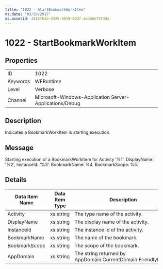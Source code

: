 ```yaml
---
title: "1022 - StartBookmarkWorkItem"
ms.date: "03/30/2017"
ms.assetid: 4415fbdb-0329-4019-803f-aea66e75f3da
---
```

# 1022 - StartBookmarkWorkItem
## Properties  


|||  
|-|-|  
|ID|1022|  
|Keywords|WFRuntime|  
|Level|Verbose|  
|Channel|Microsoft-Windows-Application Server-Applications/Debug|  

## Description  
 Indicates a BookmarkWorkItem is starting execution.  

## Message  
 Starting execution of a BookmarkWorkItem for Activity '%1', DisplayName: '%2', InstanceId: '%3'.  BookmarkName: %4, BookmarkScope: %5.  

## Details  


| Data Item Name | Data Item Type |                         Description                          |
|----------------|----------------|--------------------------------------------------------------|
|    Activity    |   xs:string    |                The type name of the activity.                |
|  DisplayName   |   xs:string    |              The display name of the activity.               |
|   InstanceId   |   xs:string    |               The instance id of the activity.               |
|  BookmarkName  |   xs:string    |                  The name of the bookmark.                   |
| BookmarkScope  |   xs:string    |                  The scope of the bookmark.                  |
|   AppDomain    |   xs:string    | The string returned by AppDomain.CurrentDomain.FriendlyName. |

